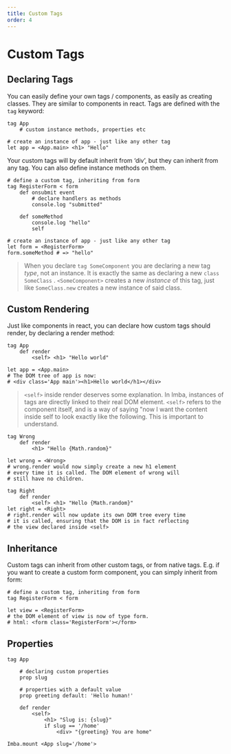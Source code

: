 ```yaml
---
title: Custom Tags
order: 4
---
```


# Custom Tags

## Declaring Tags

You can easily define your own tags / components, as easily as creating classes. They are similar to components in react. Tags are defined with the `tag` keyword:

```text
tag App
    # custom instance methods, properties etc

# create an instance of app - just like any other tag
let app = <App.main> <h1> "Hello"
```

Your custom tags will by default inherit from ‘div’, but they can inherit from any tag. You can also define instance methods on them.

```text
# define a custom tag, inheriting from form
tag RegisterForm < form
    def onsubmit event
        # declare handlers as methods
        console.log "submitted"

    def someMethod
        console.log "hello"
        self

# create an instance of app - just like any other tag
let form = <RegisterForm>
form.someMethod # => "hello"
```

> When you declare `tag SomeComponent` you are declaring a new tag _type_, not an instance. It is exactly the same as declaring a new `class SomeClass` . `<SomeComponent>` creates a new _instance_ of this tag, just like `SomeClass.new` creates a new instance of said class.

## Custom Rendering

Just like components in react, you can declare how custom tags should render, by declaring a render method:

```text
tag App
    def render
        <self> <h1> "Hello world"

let app = <App.main>
# The DOM tree of app is now:
# <div class='App main'><h1>Hello world</h1></div>
```

> `<self>` inside render deserves some explanation. In Imba, instances of tags are directly linked to their real DOM element. `<self>` refers to the component itself, and is a way of saying "now I want the content inside self to look exactly like the following. This is important to understand.

```text
tag Wrong
    def render
        <h1> "Hello {Math.random}"

let wrong = <Wrong>
# wrong.render would now simply create a new h1 element
# every time it is called. The DOM element of wrong will
# still have no children.

tag Right
    def render
        <self> <h1> "Hello {Math.random}"
let right = <Right>
# right.render will now update its own DOM tree every time
# it is called, ensuring that the DOM is in fact reflecting
# the view declared inside <self>
```

## Inheritance

Custom tags can inherit from other custom tags, or from native tags. E.g. if you want to create a custom form component, you can simply inherit from form:

```text
# define a custom tag, inheriting from form
tag RegisterForm < form

let view = <RegisterForm>
# the DOM element of view is now of type form.
# html: <form class='RegisterForm'></form>
```

## Properties

```text
tag App

    # declaring custom properties
    prop slug

    # properties with a default value
    prop greeting default: 'Hello human!'

    def render
        <self>
            <h1> "Slug is: {slug}"
            if slug == '/home'
                <div> "{greeting} You are home"

Imba.mount <App slug='/home'>
```

